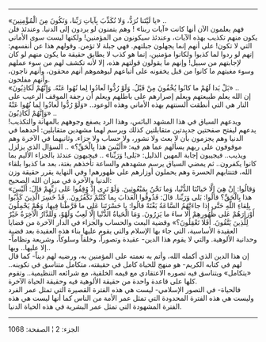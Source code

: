 ------------------------------------------------------------------------

«يا لَيْتَنا نُرَدُّ، وَلا نُكَذِّبَ بِآياتِ رَبِّنا، وَنَكُونَ مِنَ الْمُؤْمِنِينَ» ..  
فهم يعلمون الآن أنها كانت «آيات ربنا» ! وهم يتمنون لو يردون إلى الدنيا.
وعندئذ فلن يكون منهم تكذيب بهذه الآيات، وعندئذ سيكونون من المؤمنين!
ولكنها ليست سوى الأماني التي لا تكون! على أنهم إنما يجهلون جبلتهم. فهي
جبلة لا تؤمن. وقولهم هذا عن أنفسهم: إنهم لو ردوا لما كذبوا ولكانوا
مؤمنين، إنما هو كذب لا يطابق حقيقة ما يكون منهم لو كان لإجابتهم من سبيل!
وإنهم ما يقولون قولتهم هذه، إلا لأنه تكشف لهم من سوء عملهم وسوء مغبتهم
ما كانوا من قبل يخفونه على أتباعهم ليوهموهم أنهم محقون، وأنهم ناجون،
وأنهم مفلحون.  
«بَلْ بَدا لَهُمْ ما كانُوا يُخْفُونَ مِنْ قَبْلُ. وَلَوْ رُدُّوا لَعادُوا لِما نُهُوا عَنْهُ. وَإِنَّهُمْ
لَكاذِبُونَ» ..  
إن الله يعلم طبيعتهم ويعلم إصرارهم على باطلهم ويعلم أن رجفة الموقف
الرعيب على النار هي التي أنطقت ألسنتهم بهذه الأماني وهذه الوعود.. «وَلَوْ
رُدُّوا لَعادُوا لِما نُهُوا عَنْهُ وَإِنَّهُمْ لَكاذِبُونَ» ..  
ويدعهم السياق في هذا المشهد البائس، وهذا الرد يصفع وجوههم بالمهانة
والتكذيب! يدعهم ليفتح صفحتين جديدتين متقابلتين كذلك ويرسم لهما مشهدين
متقابلين: أحدهما في الدنيا وهم يجزمون بأن لا بعث ولا نشور، ولا حساب ولا
جزاء. وثانيهما في الآخرة وهم موقوفون على ربهم يسألهم عما هم فيه: «أَلَيْسَ
هذا بِالْحَقِّ؟» .. السؤال الذي يزلزل ويذيب.. فيجيبون إجابة المهين الذليل:
«بَلى! وَرَبِّنا» .. فيجبهون عندئذ بالجزاء الأليم بما كانوا يكفرون.. ثم يمضي
السياق يرسم مشهدهم والساعة تأخذهم بغتة، بعد ما كذبوا بلقاء الله،
فتنتابهم الحسرة وهم يحملون أوزارهم على ظهورهم! وفي النهاية يقرر حقيقة
وزن الدنيا والآخرة في ميزان الله الصحيح:  
«وَقالُوا: إِنْ هِيَ إِلَّا حَياتُنَا الدُّنْيا، وَما نَحْنُ بِمَبْعُوثِينَ. وَلَوْ تَرى إِذْ وُقِفُوا عَلى
رَبِّهِمْ قالَ: أَلَيْسَ هذا بِالْحَقِّ؟ قالُوا: بَلى وَرَبِّنا. قالَ: فَذُوقُوا الْعَذابَ بِما كُنْتُمْ
تَكْفُرُونَ.. قَدْ خَسِرَ الَّذِينَ كَذَّبُوا بِلِقاءِ اللَّهِ حَتَّى إِذا جاءَتْهُمُ السَّاعَةُ بَغْتَةً قالُوا:
يا حَسْرَتَنا عَلى ما فَرَّطْنا فِيها، وَهُمْ يَحْمِلُونَ أَوْزارَهُمْ عَلى ظُهُورِهِمْ أَلا ساءَ ما
يَزِرُونَ. وَمَا الْحَياةُ الدُّنْيا إِلَّا لَعِبٌ وَلَهْوٌ، وَلَلدَّارُ الْآخِرَةُ خَيْرٌ لِلَّذِينَ يَتَّقُونَ.
أَفَلا تَعْقِلُونَ؟» وقضية البعث والحساب والجزاء في الدار الآخرة من قضايا
العقيدة الأساسية، التي جاء بها الإسلام والتي يقوم عليها بناء هذه العقيدة
بعد قضية وحدانية الألوهية. والتي لا يقوم هذا الدين- عقيدة وتصوراً، وخلقاً
وسلوكاً، وشريعة ونظاماً- إلا عليها.. وبها..  
إن هذا الدين الذي أكمله الله، وأتم به نعمته على المؤمنين به، ورضيه لهم
ديناً- كما قال لهم في كتابه الكريم- هو منهج للحياة كامل في حقيقته، متكامل
متناسق في تكوينه.. «يتكامل» ويتناسق فيه تصوره الاعتقادي مع قيمه الخلقية،
مع شرائعه التنظيمية.. وتقوم كلها على قاعدة واحدة من حقيقة الألوهية فيه
وحقيقة الحياة الآخرة.  
فالحياة- في التصور الإسلامي- ليست هي هذه الفترة القصيرة التي تمثل عمر
الفرد وليست هي هذه الفترة المحدودة التي تمثل عمر الأمة من الناس كما أنها
ليست هي هذه الفترة المشهودة التي تمثل عمر البشرية في هذه الحياة الدنيا.

------------------------------------------------------------------------

الجزء: 2 ¦ الصفحة: 1068
